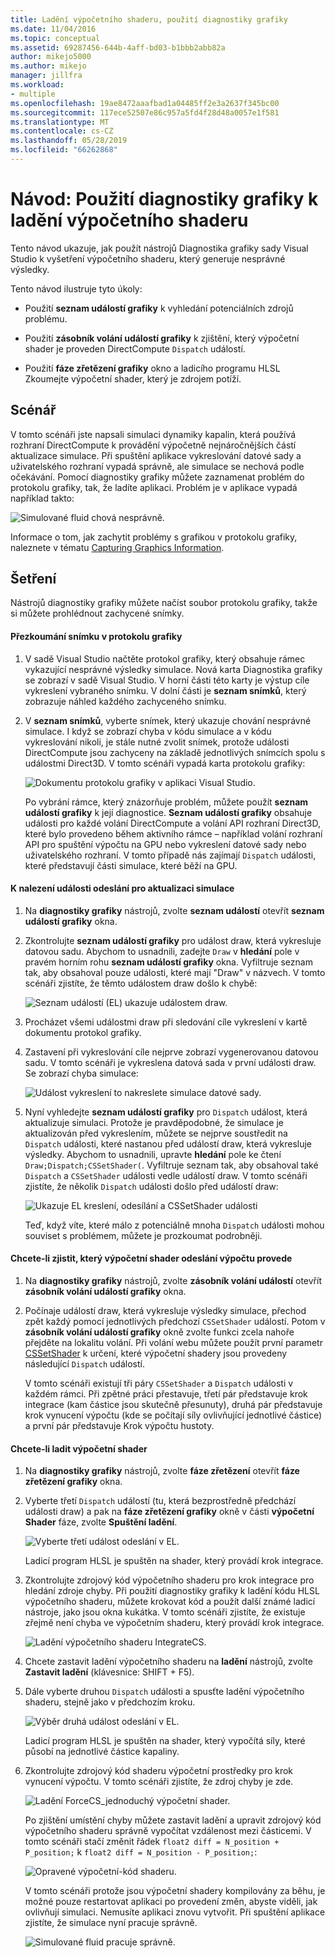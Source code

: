 ```yaml
---
title: Ladění výpočetního shaderu, použití diagnostiky grafiky
ms.date: 11/04/2016
ms.topic: conceptual
ms.assetid: 69287456-644b-4aff-bd03-b1bbb2abb82a
author: mikejo5000
ms.author: mikejo
manager: jillfra
ms.workload:
- multiple
ms.openlocfilehash: 19ae8472aaafbad1a04485ff2e3a2637f345bc00
ms.sourcegitcommit: 117ece52507e86c957a5fd4f28d48a0057e1f581
ms.translationtype: MT
ms.contentlocale: cs-CZ
ms.lasthandoff: 05/28/2019
ms.locfileid: "66262868"
---
```

# <a name="walkthrough-using-graphics-diagnostics-to-debug-a-compute-shader"></a>Návod: Použití diagnostiky grafiky k ladění výpočetního shaderu
Tento návod ukazuje, jak použít nástrojů Diagnostika grafiky sady Visual Studio k vyšetření výpočetního shaderu, který generuje nesprávné výsledky.

 Tento návod ilustruje tyto úkoly:

- Použití **seznam událostí grafiky** k vyhledání potenciálních zdrojů problému.

- Použití **zásobník volání událostí grafiky** k zjištění, který výpočetní shader je proveden DirectCompute `Dispatch` událostí.

- Použití **fáze zřetězení grafiky** okno a ladicího programu HLSL Zkoumejte výpočetní shader, který je zdrojem potíží.

## <a name="scenario"></a>Scénář
 V tomto scénáři jste napsali simulaci dynamiky kapalin, která používá rozhraní DirectCompute k provádění výpočetně nejnáročnějších částí aktualizace simulace. Při spuštění aplikace vykreslování datové sady a uživatelského rozhraní vypadá správně, ale simulace se nechová podle očekávání. Pomocí diagnostiky grafiky můžete zaznamenat problém do protokolu grafiky, tak, že ladíte aplikaci. Problém je v aplikace vypadá například takto:

 ![Simulované fluid chová nesprávně. ](media/gfx_diag_demo_compute_shader_fluid_problem.png "gfx_diag_demo_compute_shader_fluid_problem")

 Informace o tom, jak zachytit problémy s grafikou v protokolu grafiky, naleznete v tématu [Capturing Graphics Information](capturing-graphics-information.md).

## <a name="investigation"></a>Šetření
 Nástrojů diagnostiky grafiky můžete načíst soubor protokolu grafiky, takže si můžete prohlédnout zachycené snímky.

#### <a name="to-examine-a-frame-in-a-graphics-log"></a>Přezkoumání snímku v protokolu grafiky

1. V sadě Visual Studio načtěte protokol grafiky, který obsahuje rámec vykazující nesprávné výsledky simulace. Nová karta Diagnostika grafiky se zobrazí v sadě Visual Studio. V horní části této karty je výstup cíle vykreslení vybraného snímku. V dolní části je **seznam snímků**, který zobrazuje náhled každého zachyceného snímku.

2. V **seznam snímků**, vyberte snímek, který ukazuje chování nesprávné simulace. I když se zobrazí chyba v kódu simulace a v kódu vykreslování nikoli, je stále nutné zvolit snímek, protože události DirectCompute jsou zachyceny na základě jednotlivých snímcích spolu s událostmi Direct3D. V tomto scénáři vypadá karta protokolu grafiky:

    ![Dokumentu protokolu grafiky v aplikaci Visual Studio. ](media/gfx_diag_demo_compute_shader_fluid_step_1.png "gfx_diag_demo_compute_shader_fluid_step_1")

   Po vybrání rámce, který znázorňuje problém, můžete použít **seznam událostí grafiky** k její diagnostice. **Seznam událostí grafiky** obsahuje události pro každé volání DirectCompute a volání API rozhraní Direct3D, které bylo provedeno během aktivního rámce – například volání rozhraní API pro spuštění výpočtu na GPU nebo vykreslení datové sady nebo uživatelského rozhraní. V tomto případě nás zajímají `Dispatch` události, které představují části simulace, které běží na GPU.

#### <a name="to-find-the-dispatch-event-for-the-simulation-update"></a>K nalezení události odeslání pro aktualizaci simulace

1. Na **diagnostiky grafiky** nástrojů, zvolte **seznam událostí** otevřít **seznam událostí grafiky** okna.

2. Zkontrolujte **seznam událostí grafiky** pro událost draw, která vykresluje datovou sadu. Abychom to usnadnili, zadejte `Draw` v **hledání** pole v pravém horním rohu **seznam událostí grafiky** okna. Vyfiltruje seznam tak, aby obsahoval pouze události, které mají "Draw" v názvech. V tomto scénáři zjistíte, že těmto událostem draw došlo k chybě:

    ![Seznam událostí &#40;EL&#41; ukazuje událostem draw. ](media/gfx_diag_demo_compute_shader_fluid_step_2.png "gfx_diag_demo_compute_shader_fluid_step_2")

3. Procházet všemi událostmi draw při sledování cíle vykreslení v kartě dokumentu protokol grafiky.

4. Zastavení při vykreslování cíle nejprve zobrazí vygenerovanou datovou sadu. V tomto scénáři je vykreslena datová sada v první události draw. Se zobrazí chyba simulace:

    ![Událost vykreslení to nakreslete simulace datové sady. ](media/gfx_diag_demo_compute_shader_fluid_step_3.png "gfx_diag_demo_compute_shader_fluid_step_3")

5. Nyní vyhledejte **seznam událostí grafiky** pro `Dispatch` událost, která aktualizuje simulaci. Protože je pravděpodobné, že simulace je aktualizován před vykreslením, můžete se nejprve soustředit na `Dispatch` události, které nastanou před událostí draw, která vykresluje výsledky. Abychom to usnadnili, upravte **hledání** pole ke čtení `Draw;Dispatch;CSSetShader(`. Vyfiltruje seznam tak, aby obsahoval také `Dispatch` a `CSSetShader` události vedle událostí draw. V tomto scénáři zjistíte, že několik `Dispatch` události došlo před událostí draw:

    ![Ukazuje EL kreslení, odesílání a CSSetShader události](media/gfx_diag_demo_compute_shader_fluid_step_4.png "gfx_diag_demo_compute_shader_fluid_step_4")

   Teď, když víte, které málo z potenciálně mnoha `Dispatch` události mohou souviset s problémem, můžete je prozkoumat podrobněji.

#### <a name="to-determine-which-compute-shader-a-dispatch-call-executes"></a>Chcete-li zjistit, který výpočetní shader odeslání výpočtu provede

1. Na **diagnostiky grafiky** nástrojů, zvolte **zásobník volání událostí** otevřít **zásobník volání událostí grafiky** okna.

2. Počínaje událostí draw, která vykresluje výsledky simulace, přechod zpět každý pomocí jednotlivých předchozí `CSSetShader` událostí. Potom v **zásobník volání událostí grafiky** okně zvolte funkci zcela nahoře přejděte na lokalitu volání. Při volání webu můžete použít první parametr [CSSetShader](/windows/desktop/api/d3d11/nf-d3d11-id3d11devicecontext-cssetshader) k určení, které výpočetní shadery jsou provedeny následující `Dispatch` událostí.

   V tomto scénáři existují tři páry `CSSetShader` a `Dispatch` události v každém rámci. Při zpětné práci přestavuje, třetí pár představuje krok integrace (kam částice jsou skutečně přesunuty), druhá pár představuje krok vynucení výpočtu (kde se počítají síly ovlivňující jednotlivé částice) a první pár představuje Krok výpočtu hustoty.

#### <a name="to-debug-the-compute-shader"></a>Chcete-li ladit výpočetní shader

1. Na **diagnostiky grafiky** nástrojů, zvolte **fáze zřetězení** otevřít **fáze zřetězení grafiky** okna.

2. Vyberte třetí `Dispatch` událostí (tu, která bezprostředně předchází události draw) a pak na **fáze zřetězení grafiky** okně v části **výpočetní Shader** fáze, zvolte  **Spuštění ladění**.

    ![Vyberte třetí událost odeslání v EL.](media/gfx_diag_demo_compute_shader_fluid_step_6.png "gfx_diag_demo_compute_shader_fluid_step_6")

    Ladicí program HLSL je spuštěn na shader, který provádí krok integrace.

3. Zkontrolujte zdrojový kód výpočetního shaderu pro krok integrace pro hledání zdroje chyby. Při použití diagnostiky grafiky k ladění kódu HLSL výpočetního shaderu, můžete krokovat kód a použít další známé ladicí nástroje, jako jsou okna kukátka. V tomto scénáři zjistíte, že existuje zřejmě není chyba ve výpočetním shaderu, který provádí krok integrace.

    ![Ladění výpočetního shaderu IntegrateCS. ](media/gfx_diag_demo_compute_shader_fluid_step_7.png "gfx_diag_demo_compute_shader_fluid_step_7")

4. Chcete zastavit ladění výpočetního shaderu na **ladění** nástrojů, zvolte **Zastavit ladění** (klávesnice: SHIFT + F5).

5. Dále vyberte druhou `Dispatch` události a spusťte ladění výpočetního shaderu, stejně jako v předchozím kroku.

    ![Výběr druhá událost odeslání v EL.](media/gfx_diag_demo_compute_shader_fluid_step_8.png "gfx_diag_demo_compute_shader_fluid_step_8")

    Ladicí program HLSL je spuštěn na shader, který vypočítá síly, které působí na jednotlivé částice kapaliny.

6. Zkontrolujte zdrojový kód shaderu výpočetní prostředky pro krok vynucení výpočtu. V tomto scénáři zjistíte, že zdroj chyby je zde.

    ![Ladění ForceCS&#95;jednoduchý výpočetní shader. ](media/gfx_diag_demo_compute_shader_fluid_step_9.png "gfx_diag_demo_compute_shader_fluid_step_9")

   Po zjištění umístění chyby můžete zastavit ladění a upravit zdrojový kód výpočetního shaderu správně vypočítat vzdálenost mezi částicemi. V tomto scénáři stačí změnit řádek `float2 diff = N_position + P_position;` k `float2 diff = N_position - P_position;`:

   ![Opravené výpočetní&#45;kód shaderu. ](media/gfx_diag_demo_compute_shader_fluid_step_10.png "gfx_diag_demo_compute_shader_fluid_step_10")

   V tomto scénáři protože jsou výpočetní shadery kompilovány za běhu, je možné pouze restartovat aplikaci po provedení změn, abyste viděli, jak ovlivňují simulaci. Nemusíte aplikaci znovu vytvořit. Při spuštění aplikace zjistíte, že simulace nyní pracuje správně.

   ![Simulované fluid pracuje správně. ](media/gfx_diag_demo_compute_shader_fluid_resolution.png "gfx_diag_demo_compute_shader_fluid_resolution")
